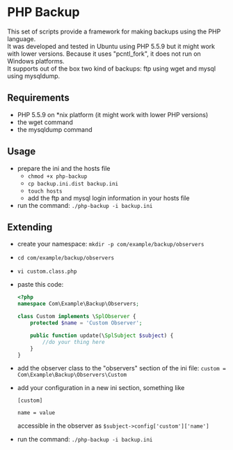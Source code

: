 PHP Backup
==========

This set of scripts provide a framework for making backups using the PHP language.  
It was developed and tested in Ubuntu using PHP 5.5.9 but it might work with lower versions. Because it uses "pcntl_fork", it does not run on Windows platforms.  
It supports out of the box two kind of backups: ftp using wget and mysql using mysqldump.

Requirements
------------

* PHP 5.5.9 on *nix platform (it might work with lower PHP versions)
* the wget command
* the mysqldump command

Usage
-----
* prepare the ini and the hosts file
    * `chmod +x php-backup`
    * `cp backup.ini.dist backup.ini`
    * `touch hosts`
    * add the ftp and mysql login information in your hosts file
* run the command: `./php-backup -i backup.ini`

Extending
---------
* create your namespace: `mkdir -p com/example/backup/observers`
* `cd com/example/backup/observers`
* `vi custom.class.php`
* paste this code:


    ```php
    <?php
    namespace Com\Example\Backup\Observers;

    class Custom implements \SplObserver {
        protected $name = 'Custom Observer';

        public function update(\SplSubject $subject) {
            //do your thing here
        }
    }
    ```
* add the observer class to the "observers" section of the ini file:
    `custom = Com\Example\Backup\Observers\Custom`
* add your configuration in a new ini section, something like
    ```    
    [custom]

    name = value

    ```
    accessible in the observer as `$subject->config['custom']['name']`
* run the command: `./php-backup -i backup.ini`
